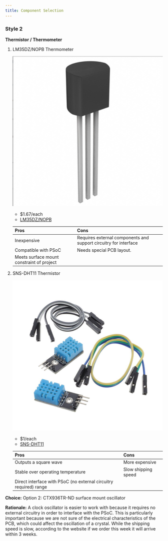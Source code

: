 ```yaml
---
title: Component Selection
---
```


### Style 2

**Thermistor / Thermometer**

1. LM35DZ/NOPB Thermometer

    ![](Thermo1.png)

    * $1.67/each
    * [LM35DZ/NOPB]([http://www.digikey.com/product-detail/en/ECS-40.3-S-5PX-TR/XC1259TR-ND/827366](https://www.digikey.com/en/products/detail/texas-instruments/LM35DZ-NOPB/32489?))

    | Pros                                      | Cons                                                             |
    | ----------------------------------------- | ---------------------------------------------------------------- |
    | Inexpensive                               | Requires external components and support circuitry for interface |
    | Compatible with PSoC                      | Needs special PCB layout.                                        |
    | Meets surface mount constraint of project |

2. SNS-DHT11 Thermistor

    ![](Thermo2.png)

    * $1/each
    * [SNS-DHT11]([http://www.digikey.com/product-detail/en/636L3I001M84320/CTX936TR-ND/2292940](https://www.digikey.com/en/products/detail/olimex-ltd/SNS-DHT11/21662551))

    | Pros                                                              | Cons                |
    | ----------------------------------------------------------------- | ------------------- |
    | Outputs a square wave                                             | More expensive      |
    | Stable over operating temperature                                 | Slow shipping speed |
    | Direct interface with PSoC (no external circuitry required) range |

**Choice:** Option 2: CTX936TR-ND surface mount oscillator

**Rationale:** A clock oscillator is easier to work with because it requires no external circuitry in order to interface with the PSoC. This is particularly important because we are not sure of the electrical characteristics of the PCB, which could affect the oscillation of a crystal. While the shipping speed is slow, according to the website if we order this week it will arrive within 3 weeks.
